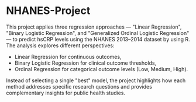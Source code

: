# NHANES-Project
This project applies three regression approaches — "Linear Regression", "Binary Logistic Regression", and "Generalized Ordinal Logistic Regression" — to predict hsCRP levels using the NHANES 2013–2014 dataset by using R.  
The analysis explores different perspectives:  
- Linear Regression for continuous outcomes,  
- Binary Logistic Regression for clinical outcome thresholds,  
- Ordinal Regression for categorical outcome levels (Low, Medium, High).  

Instead of selecting a single "best" model, the project highlights how each method addresses specific research questions and provides complementary insights for public health studies.  

